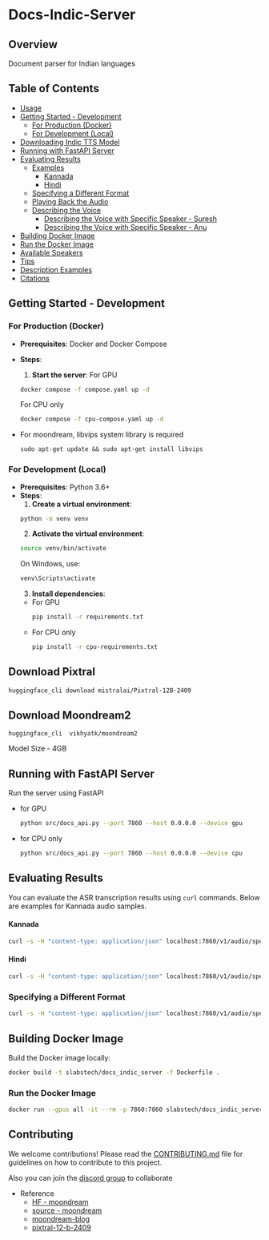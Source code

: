 # Docs-Indic-Server

## Overview
Document parser for Indian languages

## Table of Contents
- [Usage](#usage)
- [Getting Started - Development](#getting-started---development)
  - [For Production (Docker)](#for-production-docker)
  - [For Development (Local)](#for-development-local)
- [Downloading Indic TTS Model](#downloading-indic-tts-model)
- [Running with FastAPI Server](#running-with-fastapi-server)
- [Evaluating Results](#evaluating-results)
  - [Examples](#examples)
    - [Kannada](#kannada)
    - [Hindi](#hindi)
  - [Specifying a Different Format](#specifying-a-different-format)
  - [Playing Back the Audio](#playing-back-the-audio)
  - [Describing the Voice](#describing-the-voice)
    - [Describing the Voice with Specific Speaker - Suresh](#describing-the-voice-with-specific-speaker---suresh)
    - [Describing the Voice with Specific Speaker - Anu](#describing-the-voice-with-specific-speaker---anu)
- [Building Docker Image](#building-docker-image)
- [Run the Docker Image](#run-the-docker-image)
- [Available Speakers](#available-speakers)
- [Tips](#tips)
- [Description Examples](#description-examples)
- [Citations](#citations)


## Getting Started - Development

### For Production (Docker)
- **Prerequisites**: Docker and Docker Compose
- **Steps**:
  1. **Start the server**:
  For GPU
  ```bash
  docker compose -f compose.yaml up -d
  ```
  For CPU only
  ```bash
  docker compose -f cpu-compose.yaml up -d
  ```

- For moondream, libvips system library is required 
  ```
  sudo apt-get update && sudo apt-get install libvips
  ```


### For Development (Local)
- **Prerequisites**: Python 3.6+
- **Steps**:
  1. **Create a virtual environment**:
  ```bash
  python -m venv venv
  ```
  2. **Activate the virtual environment**:
  ```bash
  source venv/bin/activate
  ```
  On Windows, use:
  ```bash
  venv\Scripts\activate
  ```
  3. **Install dependencies**:
  - For GPU
      ```bash
      pip install -r requirements.txt
      ```
  - For CPU only
      ```bash
      pip install -r cpu-requirements.txt
      ```

## Download Pixtral 

```bash download_model.sh
huggingface_cli download mistralai/Pixtral-12B-2409
```

## Download Moondream2
```
huggingface_cli  vikhyatk/moondream2
```
Model Size - 4GB

## Running with FastAPI Server
Run the server using FastAPI
- for GPU
  ```bash
  python src/docs_api.py --port 7860 --host 0.0.0.0 --device gpu
  ```
- for CPU only
  ```bash
  python src/docs_api.py --port 7860 --host 0.0.0.0 --device cpu
  ```

## Evaluating Results
You can evaluate the ASR transcription results using `curl` commands. Below are examples for Kannada audio samples.

#### Kannada

```bash kannada_example.sh
curl -s -H "content-type: application/json" localhost:7860/v1/audio/speech -d '{"input": "ಉದ್ಯಾನದಲ್ಲಿ ಮಕ್ಕಳ ಆಟವಾಡುತ್ತಿದ್ದಾರೆ ಮತ್ತು ಪಕ್ಷಿಗಳು ಚಿಲಿಪಿಲಿ ಮಾಡುತ್ತಿವೆ."}' -o audio_kannada.mp3
```

#### Hindi

```bash hindi_example.sh
curl -s -H "content-type: application/json" localhost:7860/v1/audio/speech -d '{"input": "अरे, तुम आज कैसे हो?"}' -o audio_hindi.mp3
```

### Specifying a Different Format

```bash specify_format.sh
curl -s -H "content-type: application/json" localhost:7860/v1/audio/speech -d '{"input": "Hey, how are you?", "response_type": "wav"}' -o audio.wav
```



## Building Docker Image
Build the Docker image locally:
```bash
docker build -t slabstech/docs_indic_server -f Dockerfile .
```

### Run the Docker Image
```bash
docker run --gpus all -it --rm -p 7860:7860 slabstech/docs_indic_server
```

## Contributing

We welcome contributions! Please read the [CONTRIBUTING.md](CONTRIBUTING.md) file for guidelines on how to contribute to this project.

Also you can join the [discord group](https://discord.gg/WZMCerEZ2P) to collaborate

- Reference
    - [HF - moondream](https://huggingface.co/vikhyatk/moondream2)
    - [source - moondream](https://github.com/vikhyat/moondream)
    - [moondream-blog](https://moondream.ai/blog/introducing-a-new-moondream-1-9b-and-gpu-support)
    - [pixtral-12-b-2409](https://huggingface.co/mistralai/Pixtral-12B-2409)


